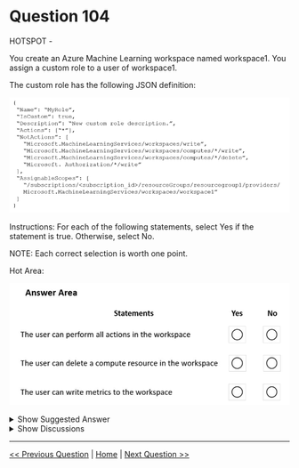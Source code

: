 # Question 104

HOTSPOT -

You create an Azure Machine Learning workspace named workspace1. You assign a custom role to a user of workspace1.

The custom role has the following JSON definition:

![Question Image](../images/q104_q_0013700001.png)

Instructions: For each of the following statements, select Yes if the statement is true. Otherwise, select No.

NOTE: Each correct selection is worth one point.

Hot Area:

![Question Image](../images/q104_q_0013800001.png)

<details>
  <summary>Show Suggested Answer</summary>

<img src="../images/q104_ans_0_0013800002.png" alt="Answer Image"><br>

<p>Box 1: No -</p>
<p>The actions listed in NotActions are prohibited.</p>
<p>If the roles include Actions that have a wildcard (*), the effective permissions are computed by subtracting the NotActions from the allowed Actions.</p>
<p>Box 2: No -</p>
<p>Deleting compute resources in the workspace is in the NotActions list.</p>
<p>Box 3: Yes -</p>
<p>Writing metrics is not listed in NotActions.</p>
<p>Reference:</p>
<p>https://docs.microsoft.com/en-us/azure/role-based-access-control/overview#how-azure-rbac-determines-if-a-user-has-access-to-a-resource</p>

</details>

<details>
  <summary>Show Discussions</summary>

<blockquote><p><strong>ABosco</strong> <code>(Sun 18 Feb 2024 06:17)</code> - <em>Upvotes: 5</em></p><p>No, No, Yes is correct. The last one is concerning the Roles not related to WS.</p></blockquote>
<blockquote><p><strong>PremPatrick</strong> <code>(Thu 18 May 2023 07:52)</code> - <em>Upvotes: 5</em></p><p>Correct. No, No, Yes</p></blockquote>
<blockquote><p><strong>PI_Team</strong> <code>(Sat 13 Jan 2024 10:51)</code> - <em>Upvotes: 3</em></p><p>No,No,NO

Writing metrics specifically is not listed in the NotActions property of the provided role definition. However, the NotActions property does include &quot;Microsoft.MachineLearningServices/workspaces/write&quot;, which would likely prevent the user from writing metrics to the workspace, as writing metrics would likely require write permissions on the workspace

SaM</p></blockquote>

<blockquote><p><strong>Nadine_nm</strong> <code>(Sun 25 Feb 2024 14:47)</code> - <em>Upvotes: 2</em></p><p>&quot;Microsoft.MachineLearningServices/workspaces/write&quot;, this line only means that It can&#x27;t create or update the workspace
i don&#x27;t think that writing metrics is part of the &quot;updating workspace&quot;</p></blockquote>
<blockquote><p><strong>PI_Team</strong> <code>(Wed 03 Jul 2024 17:36)</code> - <em>Upvotes: 4</em></p><p>Yes, you are correct! My bad!</p></blockquote>
<blockquote><p><strong>phydev</strong> <code>(Thu 18 Jan 2024 22:01)</code> - <em>Upvotes: 1</em></p><p>You used &quot;likely&quot; twice. So does it or does it not?</p></blockquote>

</details>

---

[<< Previous Question](question_103.md) | [Home](../index.md) | [Next Question >>](question_105.md)
